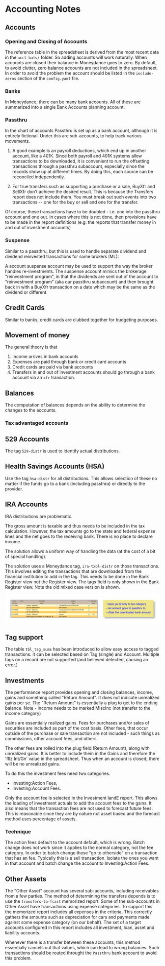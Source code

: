 # Accounting Notes

## Accounts

### Opening and Closing of Accounts

The reference table in the spreadsheet is derived from the most recent data in the `acct-bals/` folder.  So adding accounts will work naturally. When accounts are closed their balance in Moneydance goes to zero.  By default, to avoid clutter, zero balance accounts are not included in the spreadsheet. In order to avoid the problem the account should be listed in the `include-zeros` section of the `config.yaml` file.  

### Banks

In Moneydance, there can be many bank accounts.  All of these are summarized into a single Bank Accounts planning account.  

### Passthru

In the chart of accounts Passthru is set up as a bank account, although it is entirely fictional.  Under this are sub-accounts, to help track various movements.  

1. A good example is an payroll deductions, which end up in another account, like a 401K.  Since both payroll and 401K systems allow transactions to be downloaded, it is convenient to run the offsetting transactions through a passthru subaccount, especially since the records show up at different times.  By doing this, each source can be reconciled independently.

1. For true transfers such as supporting a purchase or a sale, BuyXfr and SellXfr don't achieve the desired result. This is because the Transfers report does not include them. You must break out such events into two transactions -- one for the buy or sell and one for the transfer.

Of course, these transactions have to be doubled - i.e. one into the passthru account and one out.  In cases where this is not done, then provisions have to be made in the report definitions (e.g. the reports that transfer money in and out of investment accounts)

### Suspense

Similar to a passthru, but this is used to handle separate dividend and dividend reinvested transactions for some brokers (ML): 

A account suspense account may be used to support the way the broker handles re-investments.  The suspense account mimics the brokerage "reinvestment program", in that the dividends are sent out of the account to "reinvestment program" (aka our passthru subaccount) and then brought back in with a BuyXfr transaction on a date which may be the same as the dividend or different.  

## Credit Cards

Similar to banks, credit cards are clubbed together for budgeting purposes. 

## Movement of money

The general theory is that 

1. Income arrives in bank accounts
1. Expenses are paid through bank or credit card accounts
1. Credit cards are paid via bank accounts
2. Transfers in and out of investment accounts should go through a bank account via an `xfr` transaction. 



## Balances

The computation of balances depends on the ability to determine the changes to the accounts.  

### Tax advantaged accounts

## 529 Accounts

The tag `529-distr` is used to identify actual distributions.

## Health Savings Accounts (HSA)

Use the tag `hsa-distr` for all distributions. This allows selection of these no matter if the funds go to a bank (including passthru) or directly to the provider.

## IRA Accounts

IRA distributions are problematic.

The gross amount is taxable and thus needs to be included in the tax calculation.  However, the tax amounts go to the state and federal expense lines and the net goes to the receiving bank.  There is no place to declare income.

The solution allows a uniform way of handling the data (at the cost of a bit of special handling). 

The solution uses a Moneydance tag, `ira-txbl-distr` on those transactions.  This involves editing the transactions that are downloaded from the financial institution to add in the tag. This needs to be done in the Bank Register view not the Register view.  The tags field is only shown in the Bank Register view. Note the old mixed case version is shown.

![How it should look](assets/images/ira-txbl-distr.png)

## Tag support

The table `tbl_tag_sums` has been introduced to allow easy access to tagged transactions.  It can be selected based on Tag (single) and Account.  Multiple tags on a record are not supported (and believed detected, causing an error.)  

## Investments

The performance report provides opening and closing balances, income, gains and something called "Return Amount". It does not indicate unrealized gains per se.  The "Return Amount" is essentially a plug to get to the ending balance.  Note - income needs to be marked MiscInc (not transfer to the income category)

Gains are essentially realized gains. Fees for purchases and/or sales of securities are included as part of the cost basis.  Other fees, that occur outside of the purchase or sale transaction are not included - such things as commissions, other account fees, and others. 

The other fees are rolled into the plug field (Return Amount), along with unrealized gains. It is better to include them in the Gains and therefore the 'Rlz Int/Gn' value in the spreadsheet. Thus when an account is closed, there will be no unrealized gains. 

To do this the investment fees need two categories.  

- Investing:Action Fees, 
- Investing:Account Fees.  

Only the account fee is selected in the Investment IandE report.  This allows the loading of investment actuals to add the account fees to the gains.  It also means that the transaction fees are not used to forecast future fees.  This is reasonable since they are by nature not asset based and the forecast method uses percentage of assets.

### Technique

The action fees default to the account default, which is wrong.  Batch change does not work since it applies to the normal category, not the fee category. In order to batch change these "go to otherside" on a transaction that has an fee.  Typically this is a sell transaction.  Isolate the ones you want in that account and batch change the account to Investing:Action Fees.

## Other Assets

The "Other Asset" account has several sub-accounts, including receivables from a few parties.  The method of determining the transfers depends is to use the `transfers-to-fcast` memorized report.  Some of the sub-accounts in Other Asset have transactions using expense categories.  To support this the memorized report includes all expenses in the criteria.  This correctly gathers the amounts such as depreciation for cars and payments made against some expense category (on our behalf).  The set of a target accounts configured in this report includes all investment, loan, asset and liability accounts.   

Whenever there is a transfer between these accounts, this method essentially cancels out that values, which can lead to wrong balances.  Such transactions should be routed throught the `Passthru` bank account to avoid this problem.

